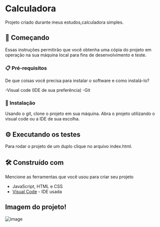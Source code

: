 # Calculadora


Projeto criado durante meus estudos,calculadora simples.

## 🚀 Começando

Essas instruções permitirão que você obtenha uma cópia do projeto em operação na sua máquina local para fins de desenvolvimento e teste.


### 📋 Pré-requisitos

De que coisas você precisa para instalar o software e como instalá-lo?

-Visual code (IDE de sua preferência)
-Git



### 🔧 Instalação

Usando o git, clone o projeto em sua máquina.
Abra o projeto utilizando o visual code ou a IDE de sua escolha.




## ⚙️ Executando os testes

Para rodar o projeto de um duplo clique no arquivo index.html.


## 🛠️ Construído com

Mencione as ferramentas que você usou para criar seu projeto
* JavaScript, HTML e CSS
* [Visual Code](https://code.visualstudio.com/download) - IDE usada

## Imagem do projeto!
![image](https://user-images.githubusercontent.com/46601091/202693152-5b344930-818a-4f10-8767-dae7e1940f4b.png)

